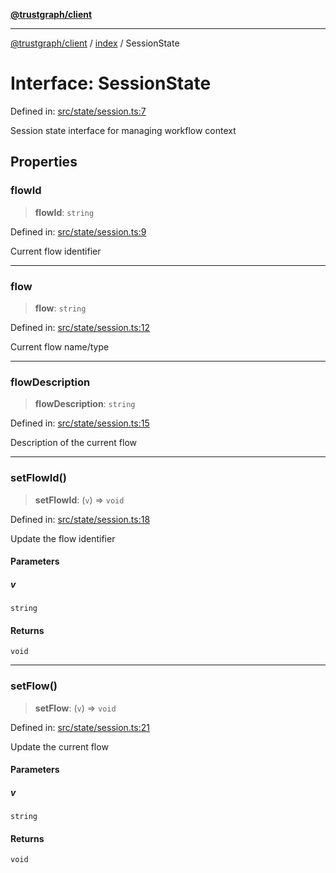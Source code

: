 [**@trustgraph/client**](../../README.md)

***

[@trustgraph/client](../../README.md) / [index](../README.md) / SessionState

# Interface: SessionState

Defined in: [src/state/session.ts:7](https://github.com/trustgraph-ai/trustgraph-ts-client/blob/dd779923b4eaffccd17ba61aaee70d2766e28e49/src/state/session.ts#L7)

Session state interface for managing workflow context

## Properties

### flowId

> **flowId**: `string`

Defined in: [src/state/session.ts:9](https://github.com/trustgraph-ai/trustgraph-ts-client/blob/dd779923b4eaffccd17ba61aaee70d2766e28e49/src/state/session.ts#L9)

Current flow identifier

***

### flow

> **flow**: `string`

Defined in: [src/state/session.ts:12](https://github.com/trustgraph-ai/trustgraph-ts-client/blob/dd779923b4eaffccd17ba61aaee70d2766e28e49/src/state/session.ts#L12)

Current flow name/type

***

### flowDescription

> **flowDescription**: `string`

Defined in: [src/state/session.ts:15](https://github.com/trustgraph-ai/trustgraph-ts-client/blob/dd779923b4eaffccd17ba61aaee70d2766e28e49/src/state/session.ts#L15)

Description of the current flow

***

### setFlowId()

> **setFlowId**: (`v`) => `void`

Defined in: [src/state/session.ts:18](https://github.com/trustgraph-ai/trustgraph-ts-client/blob/dd779923b4eaffccd17ba61aaee70d2766e28e49/src/state/session.ts#L18)

Update the flow identifier

#### Parameters

##### v

`string`

#### Returns

`void`

***

### setFlow()

> **setFlow**: (`v`) => `void`

Defined in: [src/state/session.ts:21](https://github.com/trustgraph-ai/trustgraph-ts-client/blob/dd779923b4eaffccd17ba61aaee70d2766e28e49/src/state/session.ts#L21)

Update the current flow

#### Parameters

##### v

`string`

#### Returns

`void`
